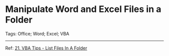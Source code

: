 # Manipulate Word and Excel Files in a Folder
Tags: Office; Word; Excel; VBA

------

Ref:
[21. VBA Tips - List Files In A Folder](http://excelexperts.com/VBA-Tips-List-Files-In-A-Folder)

